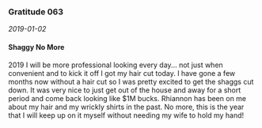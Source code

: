 ### Gratitude 063

_2019-01-02_

#### Shaggy No More

2019 I will be more professional looking every day... not just when convenient and to kick it off I got my hair cut today.  I have gone a few months now without a hair cut so I was pretty excited to get the shaggs cut down.  It was very nice to just get out of the house and away for a short period and come back looking like $1M bucks.  Rhiannon has been on me about my hair and my wrickly shirts in the past.  No more, this is the year that I will keep up on it myself without needing my wife to hold my hand!

